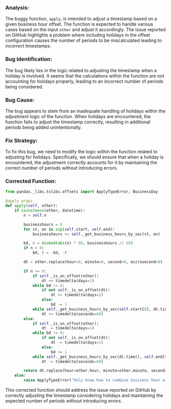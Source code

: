 ### Analysis:
The buggy function, `apply`, is intended to adjust a timestamp based on a given business hour offset. The function is expected to handle various cases based on the input `other` and adjust it accordingly. The issue reported on GitHub highlights a problem where including holidays in the offset configuration causes the number of periods to be miscalculated leading to incorrect timestamps.

### Bug Identification:
The bug likely lies in the logic related to adjusting the timestamp when a holiday is involved. It seems that the calculations within the function are not accounting for holidays properly, leading to an incorrect number of periods being considered.

### Bug Cause:
The bug appears to stem from an inadequate handling of holidays within the adjustment logic of the function. When holidays are encountered, the function fails to adjust the timestamp correctly, resulting in additional periods being added unintentionally.

### Fix Strategy:
To fix this bug, we need to modify the logic within the function related to adjusting for holidays. Specifically, we should ensure that when a holiday is encountered, the adjustment correctly accounts for it by maintaining the correct number of periods without introducing errors.

### Corrected Function:
```python
from pandas._libs.tslibs.offsets import ApplyTypeError, BusinessDay

@apply_wraps
def apply(self, other):
    if isinstance(other, datetime):
        n = self.n

        businesshours = 0
        for st, en in zip(self.start, self.end):
            businesshours += self._get_business_hours_by_sec(st, en)

        bd, r = divmod(abs(n) * 60, businesshours // 60)
        if n < 0:
            bd, r = -bd, -r

        dt = other.replace(hour=0, minute=0, second=0, microsecond=0)

        if n >= 0:
            if self._is_on_offset(other):
                dt += timedelta(days=1)
            while bd != 0:
                if not self._is_on_offset(dt):
                    dt += timedelta(days=1)
                else:
                    bd -= 1
            while self._get_business_hours_by_sec(self.start[0], dt.time()) < r * 60:
                dt += timedelta(seconds=60)
        else:
            if self._is_on_offset(other):
                dt -= timedelta(days=1)
            while bd != 0:
                if not self._is_on_offset(dt):
                    dt -= timedelta(days=1)
                else:
                    bd += 1
            while self._get_business_hours_by_sec(dt.time(), self.end[0]) < r * 60:
                dt -= timedelta(seconds=60)

        return dt.replace(hour=other.hour, minute=other.minute, second=other.second, microsecond=other.microsecond)
    else:
        raise ApplyTypeError("Only know how to combine business hour with datetime")
```

This corrected function should address the issue reported on GitHub by correctly adjusting the timestamp considering holidays and maintaining the expected number of periods without introducing errors.